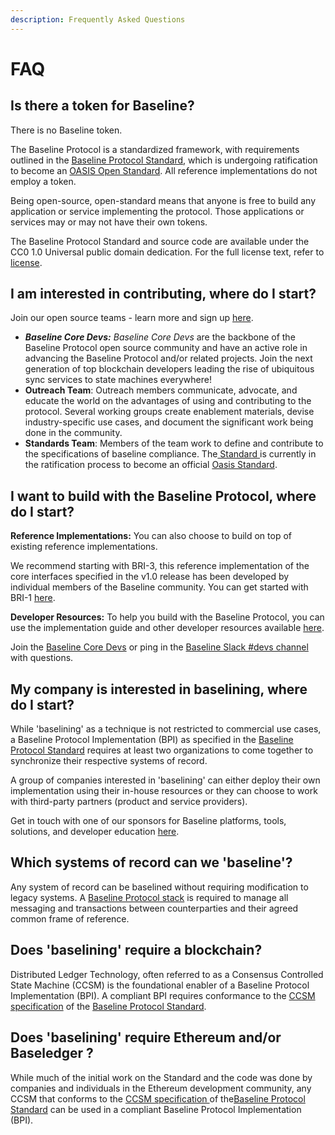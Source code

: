 ```yaml
---
description: Frequently Asked Questions
---
```


# FAQ

## Is there a token for Baseline?

There is no Baseline token.

The Baseline Protocol is a standardized framework, with requirements outlined in the [Baseline Protocol Standard](https://github.com/ethereum-oasis-op/baseline-standard), which is undergoing ratification to become an [OASIS Open Standard](https://www.oasis-open.org/standards/). All reference implementations do not employ a token.

Being open-source, open-standard means that anyone is free to build any application or service implementing the protocol. Those applications or services may or may not have their own tokens.

The Baseline Protocol Standard and source code are available under the CC0 1.0 Universal public domain dedication. For the full license text, refer to [license](https://github.com/ethereum-oasis-op/baseline/blob/master/LICENSE).

## I am interested in contributing, where do I start?

Join our open source teams - learn more and sign up [here](https://www.baseline-protocol.org/get-involved/).

* _**Baseline Core Devs:** Baseline Core Devs_ are the backbone of the Baseline Protocol open source community and have an active role in advancing the Baseline Protocol and/or related projects. Join the next generation of top blockchain developers leading the rise of ubiquitous sync services to state machines everywhere!
* **Outreach Team**: Outreach members communicate, advocate, and educate the world on the advantages of using and contributing to the protocol. Several working groups create enablement materials, devise industry-specific use cases, and document the significant work being done in the community.
* **Standards Team**: Members of the team work to define and contribute to the specifications of baseline compliance. The[ Standard ](https://github.com/ethereum-oasis-op/baseline-standard)is currently in the ratification process to become an official [Oasis Standard](https://www.oasis-open.org).

## I want to build with the Baseline Protocol, where do I start?

**Reference Implementations:** You can also choose to build on top of existing reference implementations.

We recommend starting with BRI-3, this reference implementation of the core interfaces specified in the v1.0 release has been developed by individual members of the Baseline community. You can get started with BRI-1 [here](https://github.com/ethereum-oasis-op/baseline/tree/main/examples/bri-3).

**Developer Resources:** To help you build with the Baseline Protocol, you can use the implementation guide and other developer resources available [here](../baseline-protocol-code/developer-resources.md).

Join the [Baseline Core Devs](https://www.baseline-protocol.org/get-involved/) or ping in the [Baseline Slack #devs channel](https://join.slack.com/t/ethereum-baseline/shared\_invite/zt-d6emqeci-bjzBsXBqK4D7tBTZ40AEfQ) with questions.

## My company is interested in baselining, where do I start?

While 'baselining' as a technique is not restricted to commercial use cases, a Baseline Protocol Implementation (BPI) as specified in the [Baseline Protocol Standard](https://github.com/ethereum-oasis-op/baseline-standard) requires at least two organizations to come together to synchronize their respective systems of record.

A group of companies interested in 'baselining' can either deploy their own implementation using their in-house resources or they can choose to work with third-party partners (product and service providers).

Get in touch with one of our sponsors for Baseline platforms, tools, solutions, and developer education [here](https://www.baseline-protocol.org/get-baselined/).

## Which systems of record can we 'baseline'? <a href="#which-systems-of-record-can-we-baseline" id="which-systems-of-record-can-we-baseline"></a>

Any system of record can be baselined without requiring modification to legacy systems. A [Baseline Protocol stack](architecture.md) is required to manage all messaging and transactions between counterparties and their agreed common frame of reference.

## Does 'baselining' require a blockchain?

Distributed Ledger Technology, often referred to as a Consensus Controlled State Machine (CCSM) is the foundational enabler of a Baseline Protocol Implementation (BPI). A compliant BPI requires conformance to the [CCSM specification](../baseline-protocol-standard/ccsm-specification.md) of the [Baseline Protocol Standard](https://github.com/ethereum-oasis-op/baseline-standard).

## Does 'baselining' require Ethereum and/or Baseledger ?

While much of the initial work on the Standard and the code was done by companies and individuals in the Ethereum development community, any CCSM that conforms to the [CCSM specification ](../baseline-protocol-standard/ccsm-specification.md)of the[Baseline Protocol Standard](https://github.com/ethereum-oasis-op/baseline-standard) can be used in a compliant Baseline Protocol Implementation (BPI).
